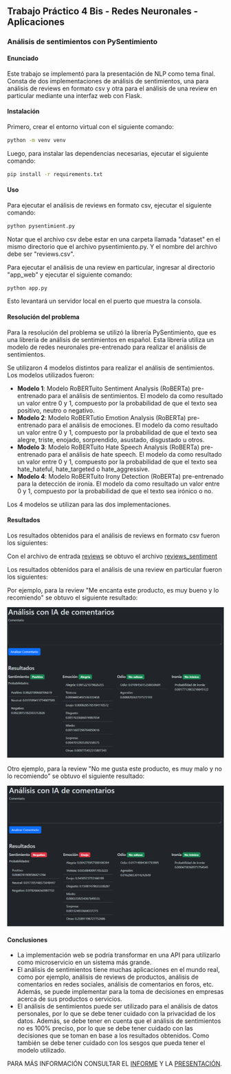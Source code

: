 ## Trabajo Práctico 4 Bis - Redes Neuronales - Aplicaciones

### Análisis de sentimientos con PySentimiento

#### Enunciado

Este trabajo se implementó para la presentación de NLP como tema final. Consta de dos implementaciones de análisis de sentimientos, una para análisis de reviews en formato csv y otra para el análisis de una review en particular mediante una interfaz web con Flask.

#### Instalación

Primero, crear el entorno virtual con el siguiente comando:

```bash
python -m venv venv
```

Luego, para instalar las dependencias necesarias, ejecutar el siguiente comando:

```bash
pip install -r requirements.txt
```

#### Uso

Para ejecutar el análisis de reviews en formato csv, ejecutar el siguiente comando:

```bash
python pysentimient.py
```

Notar que el archivo csv debe estar en una carpeta llamada "dataset" en el mismo directorio que el archivo pysentimiento.py. Y el nombre del archivo debe ser "reviews.csv".

Para ejecutar el análisis de una review en particular, ingresar al directorio "app_web" y ejecutar el siguiente comando:

```bash
python app.py
```

Esto levantará un servidor local en el puerto que muestra la consola. 

#### Resolución del problema

Para la resolución del problema se utilizó la librería PySentimiento, que es una librería de análisis de sentimientos en español. Esta librería utiliza un modelo de redes neuronales pre-entrenado para realizar el análisis de sentimientos.

Se utilizaron 4 modelos distintos para realizar el análisis de sentimientos. Los modelos utilizados fueron:

- **Modelo 1**: Modelo RoBERTuito Sentiment Analysis (RoBERTa) pre-entrenado para el análisis de sentimientos. El modelo da como resultado un valor entre 0 y 1, compuesto por la probabilidad de que el texto sea positivo, neutro o negativo. 
- **Modelo 2**: Modelo RoBERTutio Emotion Analysis (RoBERTa) pre-entrenado para el análisis de emociones. El modelo da como resultado un valor entre 0 y 1, compuesto por la probabilidad de que el texto sea alegre, triste, enojado, sorprendido, asustado, disgustado u otros.
- **Modelo 3**: Modelo RoBERTuito Hate Speech Analysis (RoBERTa) pre-entrenado para el análisis de hate speech. El modelo da como resultado un valor entre 0 y 1, compuesto por la probabilidad de que el texto sea hate_hateful, hate_targeted o hate_aggressive.
- **Modelo 4**: Modelo RoBERTuito Irony Detection (RoBERTa) pre-entrenado para la detección de ironía. El modelo da como resultado un valor entre 0 y 1, compuesto por la probabilidad de que el texto sea irónico o no.

Los 4 modelos se utilizan para las dos implementaciones. 

#### Resultados

Los resultados obtenidos para el análisis de reviews en formato csv fueron los siguientes:

Con el archivo de entrada [reviews](dataset%2Freviews.csv) se obtuvo el archivo [reviews_sentiment](dataset%2Freviews_sentiment.csv)

Los resultados obtenidos para el análisis de una review en particular fueron los siguientes:

Por ejemplo, para la review "Me encanta este producto, es muy bueno y lo recomiendo" se obtuvo el siguiente resultado:

![review-good.png](assets%2Freview-good.png)

Otro ejemplo, para la review "No me gusta este producto, es muy malo y no lo recomiendo" se obtuvo el siguiente resultado:

![review-bad.png](assets%2Freview-bad.png)

#### Conclusiones

- La implementación web se podría transformar en una API para utilizarlo como microservicio en un sistema más grande.
- El análisis de sentimientos tiene muchas aplicaciones en el mundo real, como por ejemplo, análisis de reviews de productos, análisis de comentarios en redes sociales, análisis de comentarios en foros, etc. Además, se puede implementar para la toma de decisiones en empresas acerca de sus productos o servicios.
- El análisis de sentimientos puede ser utilizado para el análisis de datos personales, por lo que se debe tener cuidado con la privacidad de los datos. Además, se debe tener en cuenta que el análisis de sentimientos no es 100% preciso, por lo que se debe tener cuidado con las decisiones que se toman en base a los resultados obtenidos. Como también se debe tener cuidado con los sesgos que pueda tener el modelo utilizado.

PARA MÁS INFORMACIÓN CONSULTAR EL [INFORME](IA%20-%20INFORME%20NLP.pdf) Y LA [PRESENTACIÓN](IA%20-%20PRESENTACION%20NLP.pdf).